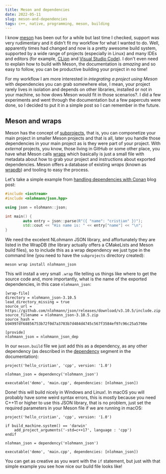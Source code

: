 ```yaml
---
title: Meson and dependencies
date: 2022-05-11
slug: meson-and-dependencies
tags: c++, native, programming, meson, building
---
```

I know [meson](https://mesonbuild.com/index.html) has been out for a while but last time I checked, support was very rudimentary and it didn't fit my workflow for what I wanted to do. Well, apparently times had changed and now is a pretty awesome build system, supported by a wide range of projects (especially in Linux) and many IDEs and editors (for example, [CLion](https://wanzenbug.xyz/clion-meson-compiledb/) and [Visual Studio Code](https://marketplace.visualstudio.com/items?itemName=mesonbuild.mesonbuild)). I don't even need to explain how to build with Meson, the documentation is _amazing_ and so easy to follow, you can be productive building your project in no time!

For my workflow I am more interested in _integrating a project using Meson_ with dependencies you can grab somewhere else, I mean, your project rarely lives in isolation and depends on other libraries, installed or not in your machine, so how dows Meson would fit in those scenarios?. I did a few experiments and went through the documentation but a few papercuts were done, so I decided to put it in a simple post so I can remember in the future.

## Meson and wraps

Meson has the concept of [subprojects](https://mesonbuild.com/Subprojects.html), that is, you can componetize your main project in smaller Meson projects and that is all, later you handle those dependencies in your main project as is they were part of your project. With _external_ projects, you know, those living in GitHub or some other place, you have what Meson calls [wraps](https://mesonbuild.com/Wrap-dependency-system-manual.html) which basically is just a small file with metadata about how to grab your project and instructions about exported dependencies. Meson offers a database of existing _wraps_ (known as [wrapdb](https://mesonbuild.com/Using-the-WrapDB.html)) and tooling to easy the process.

Let's take a simple example from [handling dependencies with Conan]({filename}/2020-10-26-handling-external-dependencies-in-cplusplus-with-conan.md) blog post:

```cpp
#include <iostream>
#include <nlohmann/json.hpp>

using json = nlohmann::json;

int main() {
        auto entry = json::parse(R"({ "name": "cristian" })");
        std::cout << "His name is: " << entry["name"] << "\n";
}
```

We need the excelent NLohmann JSON library, and affortunately they are listed in the WrapDB (the library actually offers a CMakeLists and Meson build files), so to include this as a wrap dependency we just type in the command line (you need to have the `subprojects` directory created):

```
meson wrap install nlohmann_json
```

This will install a very small `.wrap` file telling us things like where to get the source code and, more importantly, what is the name of the exported dependencies, in this case `nlohmann_json`:

```
[wrap-file]
directory = nlohmann_json-3.10.5
lead_directory_missing = true
source_url = https://github.com/nlohmann/json/releases/download/v3.10.5/include.zip
source_filename = nlohmann_json-3.10.5.zip
source_hash = b94997df68856753b72f0d7a3703b7d484d4745c567f3584ef97c96c25a5798e

[provide]
nlohmann_json = nlohmann_json_dep
```
In our `meson.build` file we just add this as a dependency, as any other dependency (as described in the [dependency](https://mesonbuild.com/Dependencies.html) segment in the documentation):

```meson
project('hello_cristian', 'cpp', version: '1.0')

nlohman_json = dependency('nlohmann_json')

executable('demo', 'main.cpp', dependencies: [nlohman_json])
```

Done! this will build nicely in Windows and Linux!. In macOS you will probably have some weird syntax errors, this is mostly because you need C++11 or higher to use this JSON library, that is no problem, just set the required parameters in your Meson file if we are running in macOS:

```meson
project('hello_cristian', 'cpp', version: '1.0')

if build_machine.system() == 'darwin'
    add_project_arguments('-std=c++17', language : 'cpp')
endif

nlohman_json = dependency('nlohmann_json')

executable('demo', 'main.cpp', dependencies: [nlohman_json])
```

You can get as creative as you want with the `if` statement, but just with that simple example you see how nice our build file looks like!